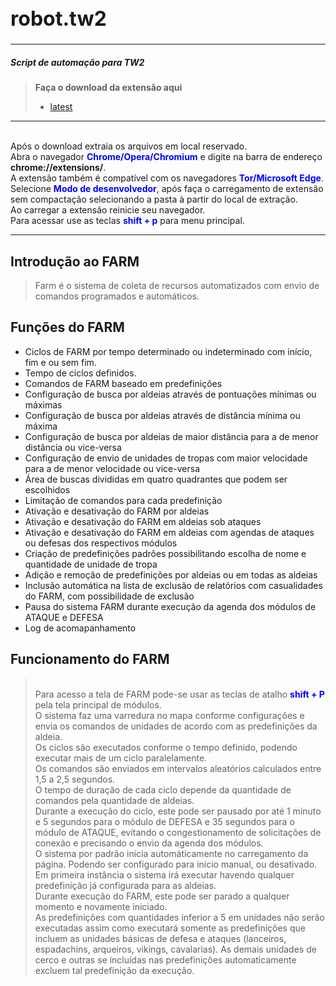 <h1 style="font-size:32px;">robot.tw2</h1>
<hr>
<h5>Script de automação para TW2</h5>
<blockquote>
  <p>
    <b>Faça o download da extensão aqui</b>
    <ul>
        <li><a href="https://github.com/MendelssohnTW/robot.tw2/raw/master/extension/app/app.zip">latest</a></li>
    </ul>
  </p>
</blockquote>
<hr>
  <p>
    <br> Após o download extraia os arquivos em local reservado.
    <br> Abra o navegador <b style="color:blue;">Chrome/Opera/Chromium</b> e digite na barra de endereço <b>chrome://extensions/</b>.
    <br> A extensão também é compatível com os navegadores <b style="color:blue;">Tor/Microsoft Edge</b>.
    <br> Selecione <b style="color:blue;">Modo de desenvolvedor</b>, após faça o carregamento de extensão sem compactação selecionando a pasta à partir do local de extração.
    <br> Ao carregar a extensão reinicie seu navegador.
    <br> Para acessar use as teclas <b style="color:blue;">shift + p</b> para menu principal.
  </p>
<hr>

<h2 id="introdution">Introdução ao FARM</h2>
<blockquote>
<p>
Farm é o sistema de coleta de recursos automatizados com envio de comandos programados e automáticos.
</p>
</blockquote>

<h2 id="functions">Funções do FARM</h2>

<ul>
    <li>Ciclos de FARM por tempo determinado ou indeterminado com início, fim e ou sem fim.</li>
    <li>Tempo de ciclos definidos.</li>
    <li>Comandos de FARM baseado em predefinições</li>
    <li>Configuração de busca por aldeias através de pontuações mínimas ou máximas</li>
    <li>Configuração de busca por aldeias através de distância mínima ou máxima</li>
    <li>Configuração de busca por aldeias de maior distância para a de menor distância ou vice-versa</li>
    <li>Configuração de envio de unidades de tropas com maior velocidade para a de menor velocidade ou vice-versa</li>
    <li>Área de buscas divididas em quatro quadrantes que podem ser escolhidos</li>
    <li>Limitação de comandos para cada predefinição</li>
    <li>Ativação e desativação do FARM por aldeias</li>
    <li>Ativação e desativação do FARM em aldeias sob ataques</li>
    <li>Ativação e desativação do FARM em aldeias com agendas de ataques ou defesas dos respectivos módulos</li>
    <li>Criação de predefinições padrões possibilitando escolha de nome e quantidade de unidade de tropa</li>
    <li>Adição e remoção de predefinições por aldeias ou em todas as aldeias</li>
    <li>Inclusão automática na lista de exclusão de relatórios com casualidades do FARM, com possibilidade de exclusão</li>
    <li>Pausa do sistema FARM durante execução da agenda dos módulos de ATAQUE e DEFESA</li>
    <li>Log de acomapanhamento</li>
</ul>

<h2 id="operation">Funcionamento do FARM</h2>
<blockquote>
    <br>Para acesso a tela de FARM pode-se usar as teclas de atalho <b style="color:blue;">shift + P</b> pela tela principal de módulos.
    <br>O sistema faz uma varredura no mapa conforme configurações e envia os comandos de unidades de acordo com as predefinições da aldeia. 
    <br>Os ciclos são executados conforme o tempo definido, podendo executar mais de um ciclo paralelamente. 
    <br>Os comandos são enviados em intervalos aleatórios calculados entre 1,5 a 2,5 segundos.
    <br>O tempo de duração de cada ciclo depende da quantidade de comandos pela quantidade de aldeias.
    <br>Durante a execução do ciclo, este pode ser pausado por até 1 minuto e 5 segundos para o módulo de DEFESA e 35 segundos para o módulo de ATAQUE, evitando o congestionamento de solicitações de conexão e precisando o envio da agenda dos módulos.
    <br>O sistema por padrão inicia automáticamente no carregamento da página. Podendo ser configurado para inicio manual, ou desativado.
    <br>Em primeira instância o sistema irá executar havendo qualquer predefinição já configurada para as aldeias.
    <br>Durante execução do FARM, este pode ser parado a qualquer momento e novamente iniciado.
    <br>As predefinições com quantidades inferior a 5 em unidades não serão executadas assim como executará somente as predefinições que incluem as unidades básicas de defesa e ataques (lanceiros, espadachins, arqueiros, vikings, cavalarias). As demais unidades de cerco e outras se incluídas nas predefinições automaticamente excluem tal predefinição da execução. 
</blockquote>
